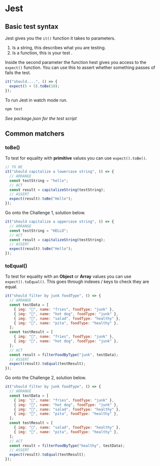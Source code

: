 # Jest

## Basic test syntax

Jest gives you the `it()` function it takes to parameters.

1. Is a string, this describes what you are testing.
2. Is a function, this is your test .

Inside the second parameter the function hest gives you access to the `expect()` function. You can use this to assert whether something passes of fails the test.

```js
it("should....", () => {
  expect(5 + 5).toBe(10);
});
```

To run Jest in watch mode run.

```bash
npm test
```

_See package.json for the test script_

## Common matchers

### toBe()

To test for equality with **primitive** values you can use `expect().toBe()`.

```js
// TO BE
it("should capitalize a lowercase string", () => {
  // ARRANGE
  const testString = "hello";
  // ACT
  const result = capitalizeString(testString);
  // ASSERT
  expect(result).toBe("Hello");
});
```

Go onto the Challenge 1, solution below.

```js
it("should capitalize a uppercase string", () => {
  // ARRANGE
  const testString = "HELLO";
  // ACT
  const result = capitalizeString(testString);
  // ASSERT
  expect(result).toBe("Hello");
});
```

### toEqual()

To test for equality with an **Object** or **Array** values you can use `expect().toEqual()`. This goes through indexes / keys to check they are equal.

```js
it("should filter by junk foodType", () => {
  // ARRANGE
  const testData = [
    { img: "🍟", name: "fries", foodType: "junk" },
    { img: "🌭", name: "hot dog", foodType: "junk" },
    { img: "🥗", name: "salad", foodType: "healthy" },
    { img: "🥙", name: "pita", foodType: "healthy" },
  ];
  const testResult = [
    { img: "🍟", name: "fries", foodType: "junk" },
    { img: "🌭", name: "hot dog", foodType: "junk" },
  ];
  // ACT
  const result = filterFoodByType("junk", testData);
  // ASSERT
  expect(result).toEqual(testResult);
});
```

Go onto the Challenge 2, solution below.

```js
it("should filter by junk foodType", () => {
  // ARRANGE
  const testData = [
    { img: "🍟", name: "fries", foodType: "junk" },
    { img: "🌭", name: "hot dog", foodType: "junk" },
    { img: "🥗", name: "salad", foodType: "healthy" },
    { img: "🥙", name: "pita", foodType: "healthy" },
  ];
  const testResult = [
    { img: "🥗", name: "salad", foodType: "healthy" },
    { img: "🥙", name: "pita", foodType: "healthy" },
  ];
  // ACT
  const result = filterFoodByType("healthy", testData);
  // ASSERT
  expect(result).toEqual(testResult);
});
```
